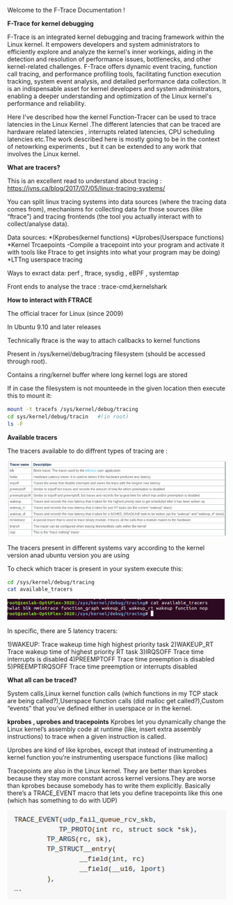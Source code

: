 Welcome to the F-Trace Documentation !

**F-Trace for kernel debugging**

F-Trace  is an integrated kernel debugging and tracing framework within the Linux kernel. It empowers developers and system administrators to efficiently explore and analyze the kernel's inner workings, aiding in the detection and resolution of performance issues, bottlenecks, and other kernel-related challenges. F-Trace offers dynamic event tracing, function call tracing, and performance profiling tools, facilitating function execution tracking, system event analysis, and detailed performance data collection. It is an indispensable asset for kernel developers and system administrators, enabling a deeper understanding and optimization of the Linux kernel's performance and reliability.

Here I've described how the kernel Function-Tracer can be used to trace latencies in the Linux Kernel .The different latencies that can be traced are 
hardware related latencies , interrupts related latencies, CPU scheduling latencies etc.The work described here is mostly going to be in the context of 
netowrking experiments , but it can be extended to any work that involves the Linux kernel.


**What are tracers?**

This is an excellent read to understand about tracing : https://jvns.ca/blog/2017/07/05/linux-tracing-systems/

You can split linux tracing systems into data sources (where the tracing data comes from), mechanisms for collecting data for those sources (like “ftrace”) and tracing frontends (the tool you actually interact with to collect/analyse data).

 
Data sources: *(Kprobes(kernel functions)
              *Uprobes(Userspace functions)
              *Kernel Trcaepoints  -Compile a tracepoint into your                   program and activate it with tools like Ftrace to get                 insights into what your program may be doing)
              *LTTng userspace tracing


Ways to exract data: perf , ftrace, sysdig , eBPF , systemtap

Front ends to analyse the trace : trace-cmd,kernelshark


**How to interact with FTRACE**

The official tracer for Linux (since 2009)

In Ubuntu 9.10 and later releases

Technically ftrace is the way to attach callbacks to kernel functions

Present in /sys/kernel/debug/tracing  filesystem (should be accessed through root).

Contains a ring/kernel buffer where long kernel logs are stored 

If in case the filesystem is not mounteede in the given location then execute this to mount it:

```bash
mount -t tracefs /sys/kernel/debug/tracing
cd sys/kernel/debug/tracin   #(in root)
ls -F
```

**Available tracers**

The tracers available to do diffrent types of tracing are :

<img src="Media/availabletracers.png" width=700>  

The tracers present in different systems vary according to the kernel version anad ubuntu version you are using

To check which tracer is present in your system execute this:

```bash
cd /sys/kernel/debug/tracing
cat available_tracers
```

<img src="Media/availabletracerspic.png" width=500> 

In specific, there are 5 latency tracers:

1)WAKEUP:
  Trace wakeup time high highest priority task
2)WAKEUP_RT
  Trace wakeup time of highest priority RT task
3)IRQSOFF
  Trace time interrupts is disabled
4)PREEMPTOFF
  Trace time preemption is disabled 
5)PREEMPTIRQSOFF
  Trace time preemption or interrupts disabled


**What all can be traced?**

System calls,Linux kernel function calls (which functions in my TCP stack are being called?),Userspace function calls (did malloc get called?),Custom “events” that you’ve defined either in userspace or in the kernel.

**kprobes , uprobes and tracepoints**
Kprobes let you dynamically change the Linux kernel’s assembly code at runtime (like, insert extra assembly instructions) to trace when a given instruction is called.

Uprobes are kind of like kprobes, except that instead of instrumenting a kernel function you’re instrumenting userspace functions (like malloc)

Tracepoints are also in the Linux kernel. They are  better than kprobes because they stay more constant across kernel versions.They are worse than kprobes because somebody has to write them explicitly.
Basically there’s a TRACE_EVENT macro that lets you define tracepoints like this one (which has something to do with UDP)

<img src="Media/tracepoints.png" width=700>  









